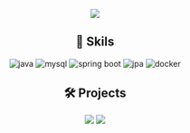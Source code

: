 <div align=center>

![](https://capsule-render.vercel.app/api?type=soft&color=gradient&height=150&section=header&text=Seokho%20Hong&fontSize=70&fontAlignY=37&desc=Backend%20Developer)

## 🤹 Skils
![java](https://img.shields.io/badge/java-F37143?style=for-the-badge&logo=Java&logoColor=white)
![mysql](https://img.shields.io/badge/Mysql-4479A1?style=for-the-badge&logo=Mysql&logoColor=white)
![spring boot](https://img.shields.io/badge/SpringBoot-6DB33F?style=for-the-badge&logo=SpringBoot&logoColor=white)
![jpa](https://img.shields.io/badge/JPA-FF9E0F?style=for-the-badge&logoColor=white)
![docker](https://img.shields.io/badge/Docker-2496ED?style=for-the-badge&logoColor=white&logo=Docker)

## 🛠️ Projects
[![](https://github-readme-stats.vercel.app/api/pin/?theme=github_dark_dimmed&username=tukcomCD2024&repo=DroidBlossom)](https://github.com/tukcomCD2024/DroidBlossom)
[![](https://github-readme-stats.vercel.app/api/pin/?theme=github_dark_dimmed&username=chamjimayo&repo=backend)](https://github.com/chamjimayo/backend)

</div>
